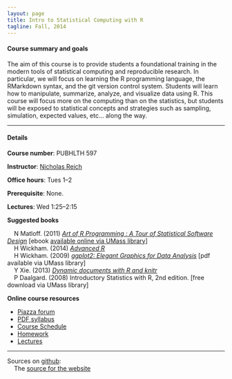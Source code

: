 ```yaml
---
layout: page
title: Intro to Statistical Computing with R
tagline: Fall, 2014
---
```



#### Course summary and goals

The aim of this course is to provide students a foundational training in the modern tools of statistical computing and reproducible research. In particular, we will focus on learning the R programming language, the RMarkdown syntax, and the git version control system. Students will learn how to manipulate, summarize, analyze, and visualize data using R. This course will focus more on the computing than on the statistics, but students will be exposed to statistical concepts and strategies such as sampling, simulation, expected values, etc... along the way. 

---

#### Details

**Course number**: PUBHLTH 597

**Instructor**: [Nicholas Reich](http://people.umass.edu/nick)

**Office hours**: Tues 1&ndash;2

**Prerequisite**: None.

**Lectures**: Wed 1:25&ndash;2:15

<!--**[Resources and further reading](pages/resources.html)** -->

**Suggested books** 

&nbsp; &nbsp; N Matloff. (2011) _[Art of R Programming : A Tour of Statistical Software Design](http://www.nostarch.com/artofr.htm)_ [ebook [available online via UMass library](http://silk.library.umass.edu/login?url=http://site.ebrary.com/lib/umassa/Top?id=10513550)] <br>
&nbsp; &nbsp; H Wickham. (2014) _[Advanced R](http://adv-r.had.co.nz/)_<br>
&nbsp; &nbsp; H Wickham. (2009) _[ggplot2: Elegant Graphics for Data Analysis](http://www.amazon.com/ggplot2-Elegant-Graphics-Data-Analysis/dp/0387981403/)_ [pdf available via UMass library]<br>
&nbsp; &nbsp; Y Xie. (2013) _[Dynamic documents with R and knitr](http://www.amazon.com/exec/obidos/ASIN/1482203537/7210-20)_<br>
&nbsp; &nbsp; P Daalgard. (2008) Introductory Statistics with R, 2nd edition. [free download via UMass library]  

**Online course resources**

* [Piazza forum](http://piazza.com/umass/fall2014/pubhlth597/home)
* [PDF syllabus](assets/statComp2014_ReichSyllabus.pdf)
* [Course Schedule](pages/schedule.html)
* [Homework](pages/homework.html)
* [Lectures](pages/lectures.html)


---

Sources on [github](http://github.com):<br>
&nbsp; &nbsp; The [source for the website](https://github.com/nickreich/statComp2014/tree/gh-pages) 
